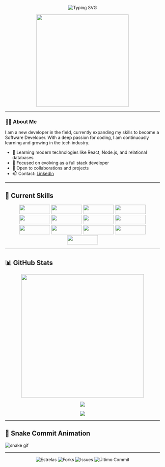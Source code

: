 <p align="center">
  <img src="https://readme-typing-svg.herokuapp.com?font=Fira+Code&weight=700&size=24&pause=1000&color=00F7FF&center=true&vCenter=true&width=435&lines=Hello%2C+I'm+Kaio!;Aspiring+Software+Developer;Passionate+about+technology+and+challenges" alt="Typing SVG" />
</p>

<p align="center">
  <img src="https://media.giphy.com/media/qgQUggAC3Pfv687qPC/giphy.gif" width="300px">
</p>


---

### 👨‍💻 About Me

I am a new developer in the field, currently expanding my skills to become a Software Developer. With a deep passion for coding, I am continuously learning and growing in the tech industry.

- 🌟 Learning modern technologies like React, Node.js, and relational databases  
- 🚀 Focused on evolving as a full stack developer  
- 💬 Open to collaborations and projects  
- 📫 Contact: [LinkedIn](https://www.linkedin.com/in/kaio-c-9813b0285/)

---

## 🔧 Current Skills

<p align="center">
  <img src="https://img.shields.io/badge/HTML5-E34F26?style=for-the-badge&logo=html5&logoColor=white" width="100" height="30">
  <img src="https://img.shields.io/badge/CSS3-1572B6?style=for-the-badge&logo=css3&logoColor=white" width="100" height="30">
  <img src="https://img.shields.io/badge/JavaScript-F7DF1E?style=for-the-badge&logo=javascript&logoColor=black" width="100" height="30">
  <img src="https://img.shields.io/badge/React.js-61DAFB?style=for-the-badge&logo=react&logoColor=black" width="100" height="30">
  <img src="https://img.shields.io/badge/Linux-16D4B9?style=for-the-badge&logo=linux&logoColor=white" width="100" height="30">
  <img src="https://img.shields.io/badge/Node.js-339933?style=for-the-badge&logo=node.js&logoColor=white" width="100" height="30">
  <img src="https://img.shields.io/badge/Java-007396?style=for-the-badge&logo=java&logoColor=white" width="100" height="30">
  <img src="https://img.shields.io/badge/Docker-2496ED?style=for-the-badge&logo=docker&logoColor=white" width="100" height="30">
  <img src="https://img.shields.io/badge/Spring_Boot-6DB33F?style=for-the-badge&logo=springboot&logoColor=white" width="100" height="30">
  <img src="https://img.shields.io/badge/JUnit_5-25A162?style=for-the-badge&logo=junit5&logoColor=white" width="100" height="30">
  <img src="https://img.shields.io/badge/Mockito-8D8D8D?style=for-the-badge&logo=mockito&logoColor=white" width="100" height="30">
  <img src="https://img.shields.io/badge/MongoDB-47A248?style=for-the-badge&logo=mongodb&logoColor=white" width="100" height="30">
  <img src="https://img.shields.io/badge/PostgreSQL-336791?style=for-the-badge&logo=postgresql&logoColor=white" width="100" height="30">
</p>

---

## 📊 GitHub Stats

<p align="center">
  <img src="https://github-readme-stats.vercel.app/api?username=kaiocandido&show_icons=true&count_private=true&theme=github_dark" width="400" />
  <p align="center">
  <img src="https://github-profile-summary-cards.vercel.app/api/cards/most-commit-language?username=kaiocandido&theme=github_dark" />
</p>

</p>

<p align="center">
  <img src="https://github-profile-trophy.vercel.app/?username=kaiocandido&theme=onedark&no-frame=true&row=1&column=6" />
</p>

---
## 🐍 Snake Commit Animation

![snake gif](https://github.com/kaiocandido/kaiocandido/blob/output/snake.svg)

---
<p align="center">
  <img src="https://img.shields.io/github/stars/kaiocandido/kaiocandido?style=flat&logo=github&logoColor=white" alt="Estrelas"/>
  <img src="https://img.shields.io/github/forks/kaiocandido/kaiocandido?style=flat&logo=github&logoColor=white" alt="Forks"/>
  <img src="https://img.shields.io/github/issues/kaiocandido/kaiocandido?style=flat&logo=github&logoColor=white" alt="Issues"/>
  <img src="https://img.shields.io/github/last-commit/kaiocandido/kaiocandido?style=flat&logo=github&logoColor=white" alt="Último Commit"/>
</p>

